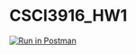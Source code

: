 # CSCI3916_HW1
[![Run in Postman](https://run.pstmn.io/button.svg)](https://app.getpostman.com/run-collection/b0c67d480eb07bbd315a)
